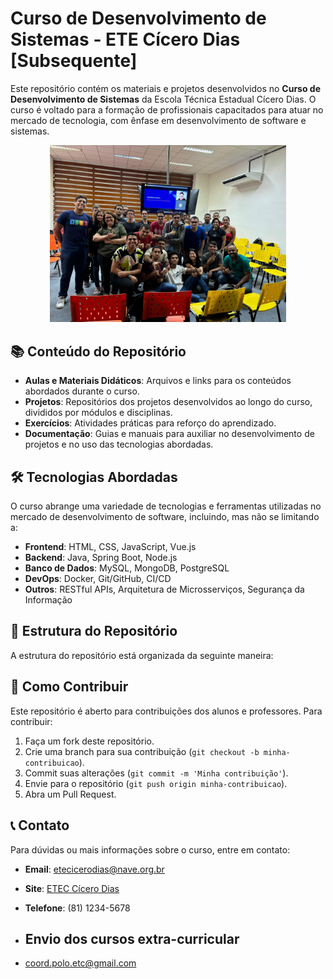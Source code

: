 # Curso de Desenvolvimento de Sistemas - ETE Cícero Dias [Subsequente]

Este repositório contém os materiais e projetos desenvolvidos no **Curso de Desenvolvimento de Sistemas** da Escola Técnica Estadual Cícero Dias. O curso é voltado para a formação de profissionais capacitados para atuar no mercado de tecnologia, com ênfase em desenvolvimento de software e sistemas.

<p align="center">
<img src="./img/indice.jpeg" alt="Exemplo de Imagem" width="75%" height="60%">
</p>

## 📚 Conteúdo do Repositório

- **Aulas e Materiais Didáticos**: Arquivos e links para os conteúdos abordados durante o curso.
- **Projetos**: Repositórios dos projetos desenvolvidos ao longo do curso, divididos por módulos e disciplinas.
- **Exercícios**: Atividades práticas para reforço do aprendizado.
- **Documentação**: Guias e manuais para auxiliar no desenvolvimento de projetos e no uso das tecnologias abordadas.

## 🛠️ Tecnologias Abordadas

O curso abrange uma variedade de tecnologias e ferramentas utilizadas no mercado de desenvolvimento de software, incluindo, mas não se limitando a:

- **Frontend**: HTML, CSS, JavaScript, Vue.js
- **Backend**: Java, Spring Boot, Node.js
- **Banco de Dados**: MySQL, MongoDB, PostgreSQL
- **DevOps**: Docker, Git/GitHub, CI/CD
- **Outros**: RESTful APIs, Arquitetura de Microsserviços, Segurança da Informação

## 📁 Estrutura do Repositório

A estrutura do repositório está organizada da seguinte maneira:
 




## 🚀 Como Contribuir

Este repositório é aberto para contribuições dos alunos e professores. Para contribuir:

1. Faça um fork deste repositório.
2. Crie uma branch para sua contribuição (`git checkout -b minha-contribuicao`).
3. Commit suas alterações (`git commit -m 'Minha contribuição'`).
4. Envie para o repositório (`git push origin minha-contribuicao`).
5. Abra um Pull Request.

## 📞 Contato

Para dúvidas ou mais informações sobre o curso, entre em contato:

- **Email**: etecicerodias@nave.org.br
- **Site**: [ETEC Cícero Dias](https://www.etecicerodias.edu.br)
- **Telefone**: (81) 1234-5678

- ## Envio dos cursos extra-curricular
- coord.polo.etc@gmail.com
